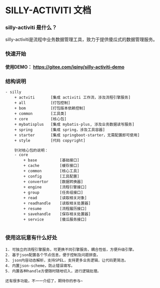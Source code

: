# SILLY-ACTIVITI 文档

### silly-activiti 是什么？

​		silly-activiti是流程中业务数据管理工具，致力于提供傻瓜式的数据管理服务。



### 快速开始

#### 使用DEMO： https://gitee.com/iqiny/silly-activiti-demo



### 结构说明

```
- silly
	+ actviti 		[集成 activiti 工作流，涉及流程引擎服务]
	+ all			[打包控制]
	+ bom			[打包版本依赖控制]
	+ common		[工具类]
	+ core			[核心包]
	+ mybatisplus	[集成 mybatis-plus, 涉及业务数据读写服务]
	+ spring		[集成 spring，涉及工具容器]
	+ starter		[集成 springboot-starter，无需配置即可使用]
	+ style			[代码 copyright]
	
	针对核心包的说明：
	- core
		+ base			[基础接口]
		+ cache			[缓存接口]
		+ common		[核心工具]
		+ config		[工具配置]
		+ convertor		[数据转换器]
		+ engine		[流程引擎接口]
		+ group			[任务组接口]
		+ read			[读取相关对象]
		+ readhandle	[读取相关处置器]
		+ resume		[流程履历接口]
		+ savehandle	[保存相关处置器]
		+ service		[傻瓜服务接口]
	
```



### 使用这玩意有什么好处

```
1. 可独立的流程引擎服务，可更换不同引擎服务，耦合性低，方便升级引擎。
2. 基于json配置各个节点信息，便于控制及问题排查。
3. json内容动态解析，支持SPEL，支持更多业务逻辑，让代码更简洁。
4. 内置json-scheme，防止错误填写。
5. 内置各种handle方便随时随地切入，进行逻辑处理。

还有很多功能，不一一介绍了，期待你的参与~
```

